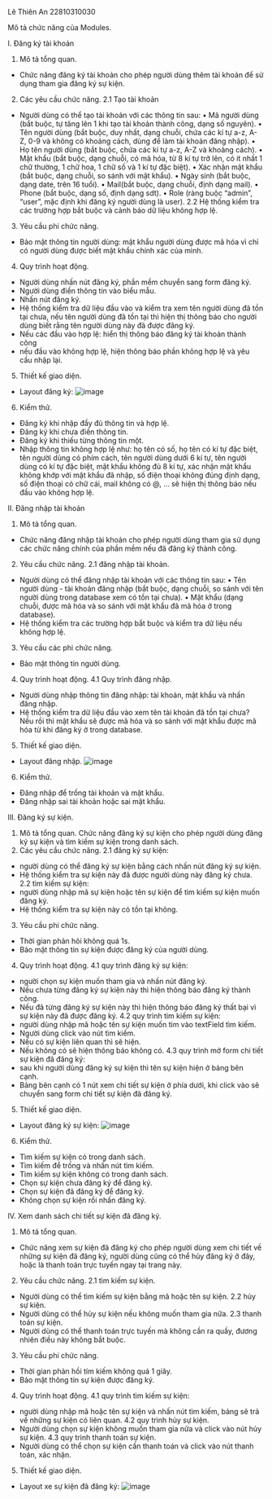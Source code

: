 Lê Thiên An
22810310030

Mô tả chức năng của Modules.

I.	Đăng ký tài khoản
1.	Mô tả tổng quan.
-	Chức năng đăng ký tài khoản cho phép người dùng thêm tài khoản để sử dụng tham gia đăng ký sự kiện.
2.	Các yêu cầu chức năng.
2.1	Tạo tài khoản
-	Người dùng có thể tạo tài khoản với các thông tin sau:
•	Mã người dùng (bắt buộc, tự tăng lên 1 khi tạo tài khoản thành công, dạng số nguyên).
•	Tên người dùng (bắt buộc, duy nhất, dạng chuỗi, chứa các kí tự a-z, A-Z, 0-9 và không có khoảng cách, dùng để làm tài khoản đăng nhập).
•	Họ tên người dùng (bắt buộc, chứa các kí tự a-z, A-Z và khoảng cách).
•	Mật khẩu (bắt buộc, dạng chuỗi, có mã hóa, từ 8 kí tự trở lên, có ít nhất 1 chữ thường, 1 chữ hoa, 1 chữ số và 1 kí tự đặc biệt).
•	Xác nhận mật khẩu (bắt buộc, dạng chuỗi, so sánh với mật khẩu).
•	Ngày sinh (bắt buộc, dạng date, trên 16 tuổi).
•	Mail(bắt buộc, dạng chuỗi, định dạng mail).
•	Phone (bắt buộc, dạng số, định dạng sdt).
•	Role (ràng buộc “admin”, “user”, mặc định khi đăng ký người dùng là user).
2.2	Hệ thống kiểm tra các trường hợp bắt buộc và cảnh báo dữ liệu không hợp lệ.
3.	Yêu cầu phi chức năng.
-	Bảo mật thông tin người dùng: mật khẩu người dùng được mã hóa vì chỉ có người dùng được biết mật khẩu chính xác của mình.
4.	Quy trình hoạt động.
-	Người dùng nhấn nút đăng ký, phần mềm chuyển sang form đăng ký.
-	Người dùng điền thông tin vào biểu mẫu.
-	Nhấn nút đăng ký.
-	Hệ thống kiểm tra dữ liệu đầu vào và kiểm tra xem tên người dùng đã tồn tại chưa, nếu tên người dùng đã tồn tại thì hiện thị thông báo cho người dùng biết rằng tên người dùng này đã được đăng ký.
-	Nếu các đầu vào hợp lệ: hiển thị thông báo đăng ký tài khoản thành công
-	nếu đầu vào không hợp lệ, hiện thông báo phần không hợp lệ và yêu cầu nhập lại.
5.	Thiết kế giao diện.
-	Layout đăng ký:
![image](https://github.com/user-attachments/assets/afdce0fc-0d72-4961-aa41-c0c1c732bdeb)

6.	Kiểm thử.
-	Đăng ký khi nhập đầy đủ thông tin và hợp lệ.
-	Đăng ký khi chưa điền thông tin.
-	Đăng ký khi thiếu từng thông tin một.
-	Nhập thông tin không hợp lệ như: họ tên có số, họ tên có kí tự đặc biệt, tên người dùng có phím cách, tên người dùng dưới 6 kí tự, tên người dùng có kí tự đặc biệt,  mật khẩu không đủ 8 kí tự, xác nhận mật khẩu không khớp với mật khẩu đã nhập, số điện thoại không đúng định dạng, số điện thoại có chữ cái, mail không có @, … sẽ hiện thị thông báo nếu đầu vào không hợp lệ.

II.	Đăng nhập tài khoản
1.	Mô tả tổng quan.
-	Chức năng đăng nhập tài khoản cho phép người dùng tham gia sử dụng các chức năng chính của phần mềm nếu đã đăng ký thành công.
2.	Yêu cầu chức năng.
2.1	đăng nhập tài khoản.
-	Người dùng có thể đăng nhập tài khoản với các thông tin sau:
•	Tên người dùng -  tài khoản đăng nhập (bắt buộc, dạng chuỗi, so sánh với tên người dùng trong database xem có tồn tại chưa).
•	Mật khẩu (dạng chuỗi, được mã hóa và so sánh với mật khẩu đã mã hóa ở trong database).
-	Hệ thống kiểm tra các trường hợp bắt buộc và kiểm tra dữ liệu nếu không hợp lệ.
3.	Yêu cầu các phi chức năng.
-	Bảo mật thông tin người dùng.
4.	Quy trình hoạt động.
4.1	Quy trình đăng nhập.
-	Người dùng nhập thông tin đăng nhập: tài khoản, mật khẩu và nhấn đăng nhập.
-	Hệ thống kiểm tra dữ liệu đầu vào xem tên tài khoản đã tồn tại chưa? Nếu rồi thì mật khẩu sẽ được mã hóa và so sánh với mật khẩu được mã hóa từ khi đăng ký ở trong database.
5.	Thiết kế giao diện.
-	Layout đăng nhập.
 ![image](https://github.com/user-attachments/assets/dec63eb1-3be8-4aa9-b179-d543839d1c21)

6.	Kiểm thử.
-	Đăng nhập để trống tài khoản và mật khẩu.
-	Đăng nhập sai tài khoản hoặc sai mật khẩu.

III.	Đăng ký sự kiện.
1.	Mô tả tổng quan.
Chức năng đăng ký sự kiện cho phép người dùng đăng ký sự kiện và tìm kiếm sự kiện trong danh sách.
2.	Các yêu cầu chức năng.
2.1	đăng ký sự kiện:
-	người dùng có thể đăng ký sự kiện bằng cách nhấn nút đăng ký sự kiện.
-	Hệ thống kiểm tra sự kiện này đã được người dùng này đăng ký chưa.
2.2	tìm kiếm sự kiện:
-	người dùng nhập mã sự kiện hoặc tên sự kiện để tìm kiếm sự kiện muốn đăng ký.
-	Hệ thống kiểm tra sự kiện này có tồn tại không.
3.	Yêu cầu phi chức năng.
-	Thời gian phản hôi không quá 1s.
-	Bảo mật thông tin sự kiện được đăng ký của người dùng.
4.	Quy trình hoạt động.
4.1	quy trình đăng ký sự kiện:
-	người chọn sự kiện muốn tham gia và nhấn nút đăng ký.
-	Nếu chưa từng đăng ký sự kiện này thì hiện thông báo đăng ký thành công.
-	Nếu đã từng đăng ký sự kiện này thì hiện thông báo đăng ký thất bại vì sự kiện này đã được đăng ký.
4.2	quy trình tìm kiếm sự kiện:
-	người dùng nhập mã hoặc tên sự kiện muốn tìm vào textField tìm kiếm.
-	Người dùng click vào nút tìm kiếm.
-	Nếu có sự kiện liên quan thì sẽ hiện.
-	Nếu không có sẽ hiện thông báo không có.
4.3	quy trình mở form chi tiết sự kiện đã đăng ký:
-	sau khi người dùng đăng ký sự kiện thì tên sự kiện hiện ở bảng bên cạnh.
-	Bảng bên cạnh có 1 nút xem chi tiết sự kiện ở phía dưới, khi click vào sẽ chuyển sang form chi tiết sự kiện đã đăng ký.
5.	Thiết kế giao diện.
-	Layout đăng ký sự kiện:
 ![image](https://github.com/user-attachments/assets/9a7f60f5-8a41-4dd1-8cd8-83576502be18)

6.	Kiểm thử.
-	Tìm kiếm sự kiện có trong danh sách.
-	Tìm kiếm để trống và nhấn nút tìm kiếm.
-	Tìm kiếm sự kiện không có trong danh sách.
-	Chọn sự kiện chưa đăng ký để đăng ký.
-	Chọn sự kiện đã đăng ký để đăng ký.
-	Không chọn sự kiện rồi nhấn đăng ký.

IV.	Xem danh sách chi tiết sự kiện đã đăng ký.
1.	Mô tả tổng quan.
-	Chức năng xem sự kiện đã đăng ký cho phép người dùng xem chi tiết về những sự kiện đã đăng ký, người dùng cũng có thể hủy đăng ký ở đây, hoặc là thanh toán trực tuyến ngay tại trang này.
2.	Yêu cầu chức năng.
2.1	tìm kiếm sự kiện.
-	Người dùng có thể tìm kiếm sự kiện bằng mã hoặc tên sự kiện.
2.2	hủy sự kiện.
-	Người dùng có thể hủy sự kiện nếu không muốn tham gia nữa.
2.3	thanh toán sự kiện.
-	Người dùng có thể thanh toán trực tuyến mà không cần ra quầy, đương nhiên điều này không bắt buộc.
3.	Yêu cầu phi chức năng.
-	Thời gian phản hồi tím kiếm không quá 1 giây.
-	Bảo mật thông tin sự kiện được đăng ký.
4.	Quy trình hoạt động.
4.1	quy trình tìm kiếm sự kiện:
-	người dùng nhập mã hoặc tên sự kiện và nhấn nút tìm kiếm, bảng sẽ trả về những sự kiện có liên quan.
4.2	quy trình hủy sự kiện.
-	Người dùng chọn sự kiện không muốn tham gia nữa và click vào nút hủy sự kiện.
4.3	quy trình thanh toán sự kiện.
-	Người dùng có thể chọn sự kiện cần thanh toán và click vào nút thanh toán, xác nhận.
5.	Thiết kế giao diện.
-	Layout xe sự kiện đã đăng ký:
![image](https://github.com/user-attachments/assets/3692bc74-8068-4896-bc54-bd8d675101fa)
